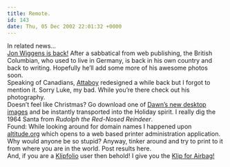 ```yaml
---
title: Remote.
id: 143
date: Thu, 05 Dec 2002 22:01:32 +0000
---
```


In related news…  
[Jon Wiggens is back!](http://www.jonwiggens.com) After a sabbatical from web publishing, the British Columbian, who used to live in Germany, is back in his own country and back to writing. Hopefully he’ll add some more of his awesome photos soon.  
 Speaking of Canadians, [Attaboy](http://www.attaboy.ca) redesigned a while back but I forgot to mention it. Sorry Luke, my bad. While you’re there check out his photography.  
 Doesn’t feel like Christmas? Go download one of [Dawn’s new desktop images](http://a.lifeuncommon.org/yesterdays/2002-Dec05/index.php) and be instantly transported into the Holiday spirit. I really dig the 1964 Santa from *Rudolph the Red-Nosed Reindeer*.  
 Found: While looking around for domain names I happened upon [altitude.org](http://www.altitude.org) which opens to a web based printer administration application. Why would anyone be so stupid? Anyway, tinker around and try to print to it from where you are in the world. Post results here.  
 And, if you are a [Klipfolio](http://www.serence.com/site.php?page=prod_klipfolio) user then behold! I give you the [Klip for Airbag!](http://www.klipfarm.com/farm.php?page=info&klip=963)


